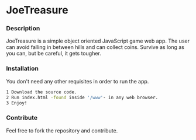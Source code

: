 # JoeTreasure

### Description
JoeTreasure is a simple object oriented JavaScript game web app. The user can avoid falling in between hills and can collect coins. Survive as long as you can, but be careful, it gets tougher.

### Installation
You don't need any other requisites in order to run the app.
```sh
1 Download the source code.
2 Run index.html -found inside '/www'- in any web browser.
3 Enjoy!
```
### Contribute
Feel free to fork the repository and contribute.